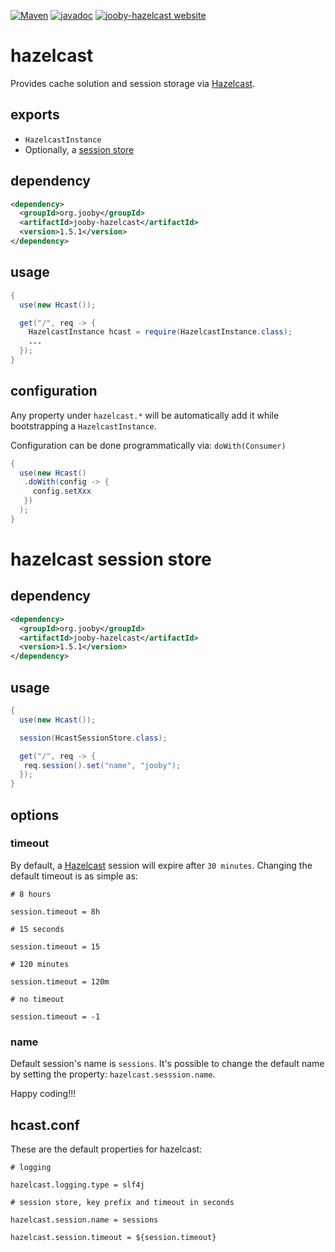 [![Maven](https://img.shields.io/maven-metadata/v/http/central.maven.org/maven2/org/jooby/jooby-hazelcast/maven-metadata.xml.svg)](http://mvnrepository.com/artifact/org.jooby/jooby-hazelcast/1.5.1)
[![javadoc](https://javadoc.io/badge/org.jooby/jooby-hazelcast.svg)](https://javadoc.io/doc/org.jooby/jooby-hazelcast/1.5.1)
[![jooby-hazelcast website](https://img.shields.io/badge/jooby-hazelcast-brightgreen.svg)](http://jooby.org/doc/hazelcast)
# hazelcast

Provides cache solution and session storage via [Hazelcast](http://hazelcast.org).

## exports

* ```HazelcastInstance```
* Optionally, a [session store](/apidocs/org/jooby/hazelcast/HcastSessionStore.html)

## dependency

```xml
<dependency>
  <groupId>org.jooby</groupId>
  <artifactId>jooby-hazelcast</artifactId>
  <version>1.5.1</version>
</dependency>
```

## usage

```java
{
  use(new Hcast());

  get("/", req -> {
    HazelcastInstance hcast = require(HazelcastInstance.class);
    ...
  });
}
```

## configuration

Any property under ```hazelcast.*``` will be automatically add it while bootstrapping a ```HazelcastInstance```.

Configuration can be done programmatically via: ```doWith(Consumer)```

```java
{
  use(new Hcast()
   .doWith(config -> {
     config.setXxx
   })
  );
}
```

# hazelcast session store

## dependency

```xml
<dependency>
  <groupId>org.jooby</groupId>
  <artifactId>jooby-hazelcast</artifactId>
  <version>1.5.1</version>
</dependency>
```

## usage

```java
{
  use(new Hcast());

  session(HcastSessionStore.class);

  get("/", req -> {
   req.session().set("name", "jooby");
  });
}
```

## options

### timeout

By default, a [Hazelcast](http://hazelcast.org) session will expire after ```30 minutes```. Changing the default timeout is as simple as:

```properties
# 8 hours

session.timeout = 8h

# 15 seconds

session.timeout = 15

# 120 minutes

session.timeout = 120m

# no timeout

session.timeout = -1
```

### name
Default session's name is ```sessions```. It's possible to change the default name by setting the property: ```hazelcast.sesssion.name```.

Happy coding!!!

## hcast.conf
These are the default properties for hazelcast:

```properties
# logging

hazelcast.logging.type = slf4j

# session store, key prefix and timeout in seconds

hazelcast.session.name = sessions

hazelcast.session.timeout = ${session.timeout}
```
